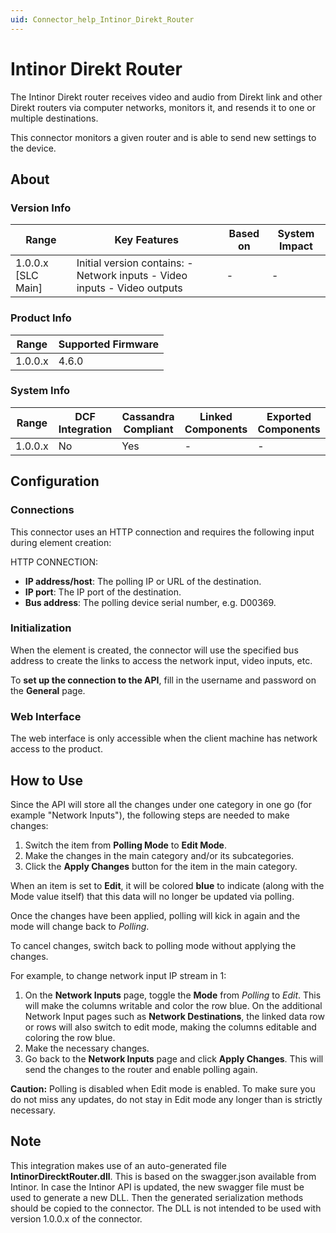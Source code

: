 ```yaml
---
uid: Connector_help_Intinor_Direkt_Router
---
```


# Intinor Direkt Router

The Intinor Direkt router receives video and audio from Direkt link and other Direkt routers via computer networks, monitors it, and resends it to one or multiple destinations.

This connector monitors a given router and is able to send new settings to the device.

## About

### Version Info

| **Range**            | **Key Features**                                                          | **Based on** | **System Impact** |
|----------------------|---------------------------------------------------------------------------|--------------|-------------------|
| 1.0.0.x \[SLC Main\] | Initial version contains: - Network inputs - Video inputs - Video outputs | \-           | \-                |

### Product Info

| **Range** | **Supported Firmware** |
|-----------|------------------------|
| 1.0.0.x   | 4.6.0                  |

### System Info

| **Range** | **DCF Integration** | **Cassandra Compliant** | **Linked Components** | **Exported Components** |
|-----------|---------------------|-------------------------|-----------------------|-------------------------|
| 1.0.0.x   | No                  | Yes                     | \-                    | \-                      |

## Configuration

### Connections

This connector uses an HTTP connection and requires the following input during element creation:

HTTP CONNECTION:

- **IP address/host**: The polling IP or URL of the destination.
- **IP port**: The IP port of the destination.
- **Bus address**: The polling device serial number, e.g. D00369.

### Initialization

When the element is created, the connector will use the specified bus address to create the links to access the network input, video inputs, etc.

To **set up the connection to the API**, fill in the username and password on the **General** page.

### Web Interface

The web interface is only accessible when the client machine has network access to the product.

## How to Use

Since the API will store all the changes under one category in one go (for example "Network Inputs"), the following steps are needed to make changes:

1.  Switch the item from **Polling Mode** to **Edit Mode**.
2.  Make the changes in the main category and/or its subcategories.
3.  Click the **Apply Changes** button for the item in the main category.

When an item is set to **Edit**, it will be colored **blue** to indicate (along with the Mode value itself) that this data will no longer be updated via polling.

Once the changes have been applied, polling will kick in again and the mode will change back to *Polling*.

To cancel changes, switch back to polling mode without applying the changes.

For example, to change network input IP stream in 1:

1.  On the **Network Inputs** page, toggle the **Mode** from *Polling* to *Edit*. This will make the columns writable and color the row blue.
    On the additional Network Input pages such as **Network Destinations**, the linked data row or rows will also switch to edit mode, making the columns editable and coloring the row blue.
2.  Make the necessary changes.
3.  Go back to the **Network Inputs** page and click **Apply Changes**. This will send the changes to the router and enable polling again.

**Caution:** Polling is disabled when Edit mode is enabled. To make sure you do not miss any updates, do not stay in Edit mode any longer than is strictly necessary.

## Note

This integration makes use of an auto-generated file **IntinorDirecktRouter.dll**. This is based on the swagger.json available from Intinor. In case the Intinor API is updated, the new swagger file must be used to generate a new DLL. Then the generated serialization methods should be copied to the connector. The DLL is not intended to be used with version 1.0.0.x of the connector.
